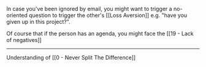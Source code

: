 In case you've been ignored by email, you might want to trigger a no-oriented question to trigger the other's [[Loss Aversion]] e.g. "have you given up in this project?".

Of course that if the person has an agenda, you might face the [[19 - Lack of negatives]]

---

Understanding of [[0 - Never Split The Difference]]